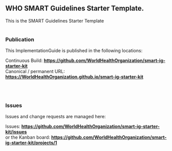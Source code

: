 WHO SMART Guidelines Starter Template.
---
This is the SMART Guidelines Starter Template
<br> </br>
###
### Publication
This ImplementationGuide is published in the following locations:


Continuous Build:  __https://github.com/WorldHealthOrganization/smart-ig-starter-kit__  
Canonical / permanent URL: __https://WorldHealthOrganization.github.io/smart-ig-starter-kit__  

<br> </br>

### Issues
Issues and change requests are managed here:  

Issues:  __https://github.com/WorldHealthOrganization/smart-ig-starter-kit/issues__  
    or the Kanban board: __https://github.com/WorldHealthOrganization/smart-ig-starter-kit/projects/1__

